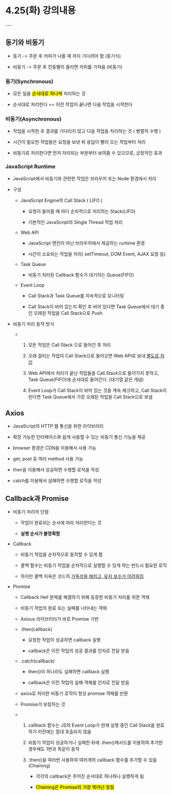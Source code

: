 # 4.25(화) 강의내용

---    

## 동기와 비동기

- 동기 -> 주문 후 커피가 나올 때 까지 기다려야 함 (동기식)

- 비동기 -> 주문 후 진동벨이 울리면 커피를 가져옴 (비동기)



### 동기(Synchronous)

- 모든 일을 <mark>순서대로 하나씩</mark> 처리하는 것

- 순서대로 처리한다 == 이전 작업이 끝나면 다음 작업을 시작한다



### 비동기(Asynchronous)

- 작업을 시작한 후 결과를 기다리지 않고 다음 작업을 처리하는 것 ( 병렬적 수행 )

- 시간이 필요한 작업들은 요청을 보낸 뒤 응답이 빨리 오는 작업부터 처리

- 비동기로 처리한다면 먼저 처리되는 부분부터 보여줄 수 있으므로, 긍정적인 효과



### JavaScript Runtime

- JavaScript에서 비동기와 관련한 작업은 브라우저 또는 Node 환경에서 처리

- 구성
  
  - JavaScript Engine의 Call Stack ( LIFO )
    
    - 요청이 들어올 때 마다 순차적으로 처리하는 Stack(LIFO)
    
    - 기본적인 JavaScript의 Single Thread 작업 처리
  
  - Web API
    
    - JavaScript 엔진이 아닌 브라우저에서 제공하는 runtime 환경
    
    - 시간이 소요되는 작업을 처리( setTimeout, DOM Event, AJAX 요청 등)
  
  - Task Queue
    
    - 비동기 처리된 Callback 함수가 대기하는 Queue(FIFO)
  
  - Event Loop
    
    - Call Stack과 Task Queue를 지속적으로 모니터링
    
    - Call Stack이 비어 있는지 확인 후 비어 있다면 Task Queue에서 대기 중인 오래된 작업을 Call Stack으로 Push

- 비동기 처리 동작 방식
  
  - 1. 모든 작업은 Call Stack 으로 들어간 후 처리
    
    2. 오래 걸리는 작업이 Call Stack으로 들어오면 Web API로 보내 <u>별도로 처리</u>
    
    3. Web API에서 처리가 끝난 작업들을 Call Stack으로 들어가지 못하고, Task Queue(FIFO)에 순서대로 들어간다. (대기열 같은 개념)
    
    4. Event Loop가 Call Stack이 비어 있는 것을 계속 체크하고, Call Stack이 빈다면 Task Queue에서 가장 오래된 작업을 Call Stack으로 보냄



## Axios

- JavaScript의 HTTP 웹 통신을 위한 라이브러리

- 확장 가능한 인터페이스와 쉽게 사용할 수 있는 비동기 통신 기능을 제공

- browser 환경은 CDN을 이용해서 사용 가능

- get, post 등 여러 method 사용 가능

- then을 이용해서 성공하면 수행할 로직을 작성

- catch를 이용해서 실패하면 수행할 로직을 작성



## Callback과 Promise

- 비동기 처리의 단점
  
  - 작업이 완료되는 순서에 따라 처리한다는 것
  
  - **실행 순서가 불명확함**

- Callback
  
  - 비동기 작업을 순차적으로 동작할 수 있게 함
  
  - 콜백 함수는 비동기 작업을 순차적으로 실행할 수 있게 하는 반드시 필요한 로직
  
  - 하지만 콜백 지옥은 코드의 <u>가독성을 해치고, 유지 보수가 어려워짐</u>

- Promise
  
  - Callback Hell 문제를 해결하기 위해 등장한 비동기 처리를 위한 객체
  
  - 비동기 작업의 완료 또는 실패를 나타내는 객체
  
  - Axious 라이브러리가 바로 Promise 기반
  
  - .then(callback)
    
    - 요청한 작업이 성공하면 callback 실행
    
    - callback은 이전 작업의 성공 결과를 인자로 전달 받음
  
  - .catch(callback)
    
    - then()이 하나라도 실패하면 callback 실행
    
    - callback은 이전 작업의 실패 객체를 인자로 전달 받음
  
  - axios로 처리한 비동기 로직이 항상 promise 객체를 반환
  
  - Promise가 보장하는 것
  
  - 1. callback 함수는 JS의 Event Loop가 현재 실행 중인 Call Stack을 완료하기 이전에는 절대 호출되지 않음
    
    2. 비동기 작업이 성공하거나 실패한 뒤에 .then()메서드를 이용하여 추가한 경우에도 1번과 똑같이 동작
    
    3. .then()을 여러번 사용하여 여러개의 callback 함수를 추가할 수 있음(Chaining)
       
       - 각각의 callback은 주어진 순서대로 하나하나 실행하게 됨
       
       - <mark>Chaining은 Promise의 가장 뛰어난 장점</mark>




